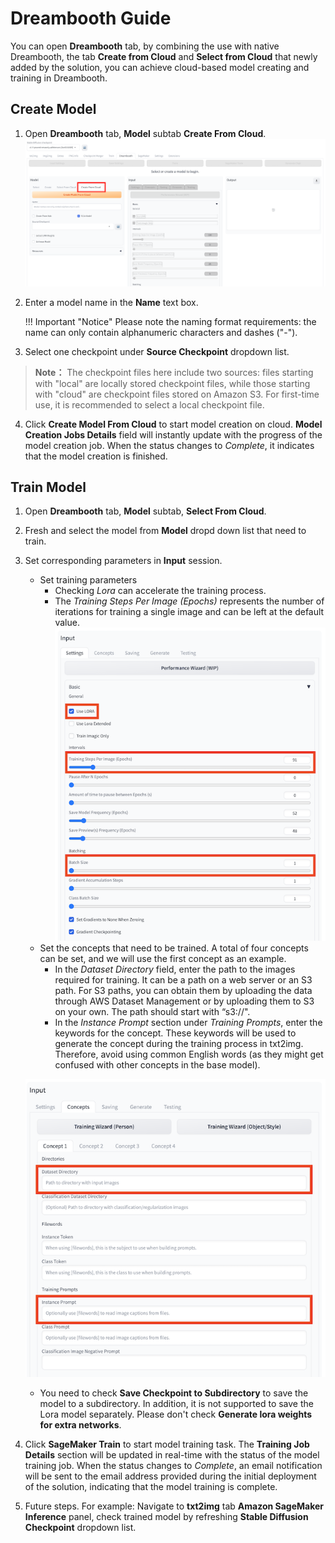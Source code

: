 # Dreambooth Guide
You can open **Dreambooth** tab, by combining the use with native Dreambooth, the tab **Create from Cloud** and **Select from Cloud** that newly added by the solution, you can achieve  cloud-based model creating and training in Dreambooth.


## Create Model
1. Open **Dreambooth** tab, **Model** subtab **Create From Cloud**.
![Creat model tab](../images/open-create-model-tab.png)
2. Enter a model name in the **Name** text box.

    !!! Important "Notice"
        Please note the naming format requirements: the name can only contain alphanumeric characters and dashes ("-").

3. Select one checkpoint under **Source Checkpoint** dropdown list.
> **Note：** The checkpoint files here include two sources: files starting with "local" are locally stored checkpoint files, while those starting with "cloud" are checkpoint files stored on Amazon S3. For first-time use, it is recommended to select a local checkpoint file.

4. Click **Create Model From Cloud** to start model creation on cloud. **Model Creation Jobs Details** field will instantly update with the progress of the model creation job. When the status changes to *Complete*, it indicates that the model creation is finished.

## Train Model
1. Open **Dreambooth** tab, **Model** subtab, **Select From Cloud**.
2. Fresh and select the model from **Model** dropd down list that need to train.
3. Set corresponding parameters in **Input** session.
    - Set training parameters
        - Checking *Lora* can accelerate the training process.
        - The *Training Steps Per Image (Epochs)* represents the number of iterations for training a single image and can be left at the default value.
    ![Input setting](../images/dreambooth-input-settings.png) 
    - Set the concepts that need to be trained. A total of four concepts can be set, and we will use the first concept as an example.
        - In the *Dataset Directory* field, enter the path to the images required for training. It can be a path on a web server or an S3 path. For S3 paths, you can obtain them by uploading the data through AWS Dataset Management or by uploading them to S3 on your own. The path should start with “s3://".
        - In the *Instance Prompt* section under *Training Prompts*, enter the keywords for the concept. These keywords will be used to generate the concept during the training process in txt2img. Therefore, avoid using common English words (as they might get confused with other concepts in the base model).

    ![Input concepts](../images/dreambooth-input-concepts.png) 
    
    - You need to check **Save Checkpoint to Subdirectory** to save the model to a subdirectory. In addition, it is not supported to save the Lora model separately. Please don't check **Generate lora weights for extra networks**.


4. Click **SageMaker Train** to start model training task. The **Training Job Details** section will be updated in real-time with the status of the model training job. When the status changes to *Complete*, an email notification will be sent to the email address provided during the initial deployment of the solution, indicating that the model training is complete.
5. Future steps. For example: Navigate to **txt2img** tab **Amazon SageMaker Inference** panel, check trained model by refreshing **Stable Diffusion Checkpoint** dropdown list.  





